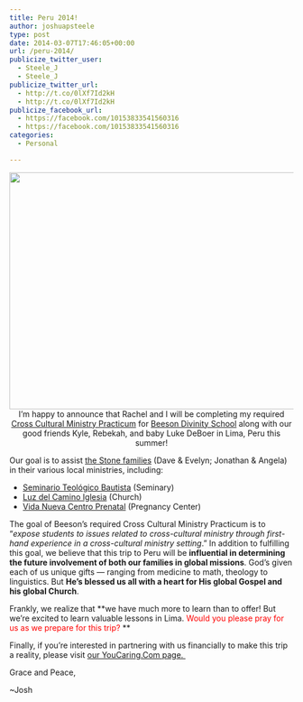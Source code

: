 ```yaml
---
title: Peru 2014!
author: joshuapsteele
type: post
date: 2014-03-07T17:46:05+00:00
url: /peru-2014/
publicize_twitter_user:
  - Steele_J
  - Steele_J
publicize_twitter_url:
  - http://t.co/0lXf7Id2kH
  - http://t.co/0lXf7Id2kH
publicize_facebook_url:
  - https://facebook.com/10153833541560316
  - https://facebook.com/10153833541560316
categories:
  - Personal

---
```

<p style="text-align:center;">
  <a href="http://www.youcaring.com/mission-trip-fundraiser/peru-or-bust-deboer-and-steele/147648"><img decoding="async" loading="lazy" class="aligncenter" alt="" src="http://afc726434ed5e9fb25d7-167fb5fa80ab95bdc8384d427ef6a062.r6.cf1.rackcdn.com/e1a5366a-4bc0-410e-b2a7-f7c40c65b852_profile.jpg" width="560" height="420" /></a>I&#8217;m happy to announce that Rachel and I will be completing my required <a href="http://www.beesondivinity.com/cross-culturalministrypracticums">Cross Cultural Ministry Practicum</a> for <a href="http://www.beesondivinity.com/">Beeson Divinity School</a> along with our good friends Kyle, Rebekah, and baby Luke DeBoer in Lima, Peru this summer!
</p>

Our goal is to assist <a href="http://www.abweperu.org/page_family/pagefamily.php?id=12" target="_blank" rel="nofollow">the Stone families</a> (Dave & Evelyn; Jonathan & Angela) in their various local ministries, including:

  * [Seminario Teológico Bautista][1] (Seminary)
  * [Luz del Camino Iglesia][2] (Church)
  * [Vida Nueva Centro Prenatal][3] (Pregnancy Center)

The goal of Beeson&#8217;s required Cross Cultural Ministry Practicum is to &#8220;_expose students to issues related to cross-cultural ministry through first-hand experience in a cross-cultural ministry setting_.&#8221; In addition to fulfilling this goal, we believe that this trip to Peru will be **influential in determining the future involvement of both our families in global missions**. God&#8217;s given each of us unique gifts &#8212; ranging from medicine to math, theology to linguistics. But **He&#8217;s blessed us all with a heart for His global Gospel and his global Church**.

Frankly, we realize that **we have much more to learn than to offer! But we&#8217;re excited to learn valuable lessons in Lima. <span style="color:#ff0000;">Would you please pray for us as we prepare for this trip?</span> **

Finally, if you&#8217;re interested in partnering with us financially to make this trip a reality, please visit [our YouCaring.Com page. ][4]

Grace and Peace,

~Josh

 [1]: http://www.stblima.org/
 [2]: http://luzdelcaminosb.wix.com/luzdelcamino/
 [3]: http://www.centroprenatal.org/
 [4]: http://www.youcaring.com/mission-trip-fundraiser/peru-or-bust-deboer-and-steele/147648